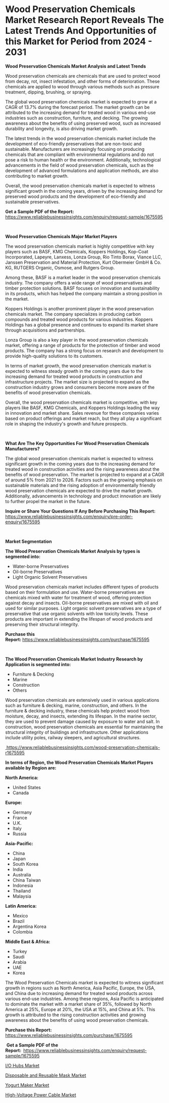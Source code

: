 <p><h1>Wood Preservation Chemicals Market Research Report Reveals The Latest Trends And Opportunities of this Market for Period from 2024 - 2031</h1></p><p><strong>Wood Preservation Chemicals Market Analysis and Latest Trends</strong></p>
<p><p>Wood preservation chemicals are chemicals that are used to protect wood from decay, rot, insect infestation, and other forms of deterioration. These chemicals are applied to wood through various methods such as pressure treatment, dipping, brushing, or spraying.</p><p>The global wood preservation chemicals market is expected to grow at a CAGR of 13.7% during the forecast period. The market growth can be attributed to the increasing demand for treated wood in various end-use industries such as construction, furniture, and decking. The growing awareness about the benefits of using preserved wood, such as increased durability and longevity, is also driving market growth.</p><p>The latest trends in the wood preservation chemicals market include the development of eco-friendly preservatives that are non-toxic and sustainable. Manufacturers are increasingly focusing on producing chemicals that are compliant with environmental regulations and do not pose a risk to human health or the environment. Additionally, technological advancements in the field of wood preservation chemicals, such as the development of advanced formulations and application methods, are also contributing to market growth.</p><p>Overall, the wood preservation chemicals market is expected to witness significant growth in the coming years, driven by the increasing demand for preserved wood products and the development of eco-friendly and sustainable preservatives.</p></p>
<p><strong>Get a Sample PDF of the Report:&nbsp;</strong> <a href="https://www.reliablebusinessinsights.com/enquiry/request-sample/1675595">https://www.reliablebusinessinsights.com/enquiry/request-sample/1675595</a></p>
<p>&nbsp;</p>
<p><strong>Wood Preservation Chemicals Major Market Players</strong></p>
<p><p>The wood preservation chemicals market is highly competitive with key players such as BASF, KMG Chemicals, Koppers Holdings, Kop-Coat Incorporated, Lapeyre, Lanxess, Lonza Group, Rio Tinto Borax, Viance LLC, Janssen Preservation and Material Protection, Kurt Obermeier GmbH & Co. KG, RUTGERS Organic, Osmose, and Rutgers Group.</p><p>Among these, BASF is a market leader in the wood preservation chemicals industry. The company offers a wide range of wood preservatives and timber protection solutions. BASF focuses on innovation and sustainability in its products, which has helped the company maintain a strong position in the market.</p><p>Koppers Holdings is another prominent player in the wood preservation chemicals market. The company specializes in producing carbon compounds and treated wood products for various industries. Koppers Holdings has a global presence and continues to expand its market share through acquisitions and partnerships.</p><p>Lonza Group is also a key player in the wood preservation chemicals market, offering a range of products for the protection of timber and wood products. The company has a strong focus on research and development to provide high-quality solutions to its customers.</p><p>In terms of market growth, the wood preservation chemicals market is expected to witness steady growth in the coming years due to the increasing demand for treated wood products in construction and infrastructure projects. The market size is projected to expand as the construction industry grows and consumers become more aware of the benefits of wood preservation chemicals.</p><p>Overall, the wood preservation chemicals market is competitive, with key players like BASF, KMG Chemicals, and Koppers Holdings leading the way in innovation and market share. Sales revenue for these companies varies based on product offerings and market reach, but they all play a significant role in shaping the industry's growth and future prospects.</p></p>
<p>&nbsp;</p>
<p><strong>What Are The Key Opportunities For Wood Preservation Chemicals Manufacturers?</strong></p>
<p><p>The global wood preservation chemicals market is expected to witness significant growth in the coming years due to the increasing demand for treated wood in construction activities and the rising awareness about the benefits of wood preservation. The market is projected to expand at a CAGR of around 5% from 2021 to 2026. Factors such as the growing emphasis on sustainable materials and the rising adoption of environmentally friendly wood preservation chemicals are expected to drive the market growth. Additionally, advancements in technology and product innovation are likely to further propel the market in the future.</p></p>
<p><strong>Inquire or Share Your Questions If Any Before Purchasing This Report:</strong> <a href="https://www.reliablebusinessinsights.com/enquiry/pre-order-enquiry/1675595">https://www.reliablebusinessinsights.com/enquiry/pre-order-enquiry/1675595</a></p>
<p>&nbsp;</p>
<p><strong>Market Segmentation</strong></p>
<p><strong>The Wood Preservation Chemicals Market Analysis by types is segmented into:</strong></p>
<p><ul><li>Water-borne Preservatives</li><li>Oil-borne Preservatives</li><li>Light Organic Solvent Preservatives</li></ul></p>
<p><p>Wood preservation chemicals market includes different types of products based on their formulation and use. Water-borne preservatives are chemicals mixed with water for treatment of wood, offering protection against decay and insects. Oil-borne preservatives are mixed with oil and used for similar purposes. Light organic solvent preservatives are a type of preservative that use organic solvents with low toxicity levels. These products are important in extending the lifespan of wood products and preserving their structural integrity.</p></p>
<p><strong>Purchase this Report:&nbsp;</strong><a href="https://www.reliablebusinessinsights.com/purchase/1675595">https://www.reliablebusinessinsights.com/purchase/1675595</a></p>
<p>&nbsp;</p>
<p><strong>The Wood Preservation Chemicals Market Industry Research by Application is segmented into:</strong></p>
<p><ul><li>Furniture & Decking</li><li>Marine</li><li>Construction</li><li>Others</li></ul></p>
<p><p>Wood preservation chemicals are extensively used in various applications such as furniture & decking, marine, construction, and others. In the furniture & decking industry, these chemicals help protect wood from moisture, decay, and insects, extending its lifespan. In the marine sector, they are used to prevent damage caused by exposure to water and salt. In construction, wood preservation chemicals are essential for maintaining the structural integrity of buildings and infrastructure. Other applications include utility poles, railway sleepers, and agricultural structures.</p></p>
<p><a href="https://www.reliablebusinessinsights.com/wood-preservation-chemicals-r1675595">&nbsp;https://www.reliablebusinessinsights.com/wood-preservation-chemicals-r1675595</a></p>
<p><strong>In terms of Region, the Wood Preservation Chemicals Market Players available by Region are:</strong></p>
<p>
    <p> <strong> North America: </strong>
        <ul>
            <li>United States</li>
            <li>Canada</li>
        </ul>
        </p> 
    <p> <strong> Europe: </strong>
        <ul>
            <li>Germany</li>
            <li>France</li>
            <li>U.K.</li>
            <li>Italy</li>
            <li>Russia</li>
        </ul>
        </p> 
    <p> <strong> Asia-Pacific: </strong>
        <ul>
            <li>China</li>
            <li>Japan</li>
            <li>South Korea</li>
            <li>India</li>
            <li>Australia</li>
            <li>China Taiwan</li>
            <li>Indonesia</li>
            <li>Thailand</li>
            <li>Malaysia</li>
        </ul>
        </p> 
    <p> <strong> Latin America: </strong>
        <ul>
            <li>Mexico</li>
            <li>Brazil</li>
            <li>Argentina Korea</li>
            <li>Colombia</li>
        </ul>
        </p> 
    <p> <strong> Middle East & Africa: </strong>
        <ul>
            <li>Turkey</li>
            <li>Saudi</li>
            <li>Arabia</li>
            <li>UAE</li>
            <li>Korea</li>
        </ul>
    </p>
    </p>
<p><p>The Wood Preservation Chemicals market is expected to witness significant growth in regions such as North America, Asia Pacific, Europe, the USA, and China due to increasing demand for treated wood products across various end-use industries. Among these regions, Asia Pacific is anticipated to dominate the market with a market share of 35%, followed by North America at 25%, Europe at 20%, the USA at 15%, and China at 5%. This growth is attributed to the rising construction activities and growing awareness about the benefits of using wood preservation chemicals.</p></p>
<p><strong>Purchase this Report: </strong><a href="https://www.reliablebusinessinsights.com/purchase/1675595">https://www.reliablebusinessinsights.com/purchase/1675595</a></p>
<p>&nbsp;<strong>Get a Sample PDF of the Report:&nbsp;&nbsp;</strong><a href="https://www.reliablebusinessinsights.com/enquiry/request-sample/1675595">https://www.reliablebusinessinsights.com/enquiry/request-sample/1675595</a></p>
<p><strong></strong></p>
<p><p><a href="https://github.com/julyju69/Market-Research-Report-List-4/blob/main/io-hubs-market.md">I/O Hubs Market</a></p><p><a href="https://medium.com/@joanne.harris67856/disposable-and-reusable-mask-market-forecast-global-market-trends-and-analysis-from-2024-to-2031-b6a2a3df1277">Disposable and Reusable Mask Market</a></p><p><a href="https://medium.com/@kelleebernier1851/insights-into-the-yogurt-maker-market-market-players-market-size-geographical-regions-and-e893459a7be5">Yogurt Maker Market</a></p><p><a href="https://github.com/gdfhhhj/Market-Research-Report-List-5/blob/main/high-voltage-power-cable-market.md">High-Voltage Power Cable Market</a></p></p>